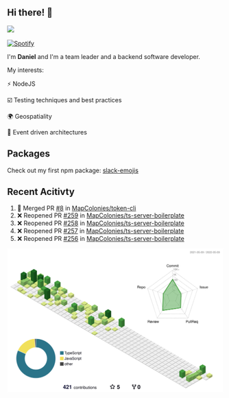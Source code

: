 ## Hi there! 👋

<p>
  <img src="https://github-readme-stats.vercel.app/api?username=syncush&theme=tokyonight">
</p>

[![Spotify](https://novatorem-rust.vercel.app/api/spotify)](https://open.spotify.com/user/syncush)

I'm **Daniel** and I'm a team leader and a backend software developer.

My interests:

⚡ NodeJS

☑️ Testing techniques and best practices

🌍 Geospatiality

🧠 Event driven architectures

## Packages
Check out my first npm package: [slack-emojis](https://www.npmjs.com/package/slack-emojis)

## Recent Acitivty
<!--START_SECTION:activity-->
1. 🎉 Merged PR [#8](https://github.com/MapColonies/token-cli/pull/8) in [MapColonies/token-cli](https://github.com/MapColonies/token-cli)
2. ❌ Reopened PR [#259](https://github.com/MapColonies/ts-server-boilerplate/pull/259) in [MapColonies/ts-server-boilerplate](https://github.com/MapColonies/ts-server-boilerplate)
3. ❌ Reopened PR [#258](https://github.com/MapColonies/ts-server-boilerplate/pull/258) in [MapColonies/ts-server-boilerplate](https://github.com/MapColonies/ts-server-boilerplate)
4. ❌ Reopened PR [#257](https://github.com/MapColonies/ts-server-boilerplate/pull/257) in [MapColonies/ts-server-boilerplate](https://github.com/MapColonies/ts-server-boilerplate)
5. ❌ Reopened PR [#256](https://github.com/MapColonies/ts-server-boilerplate/pull/256) in [MapColonies/ts-server-boilerplate](https://github.com/MapColonies/ts-server-boilerplate)
<!--END_SECTION:activity-->

![contrib](./profile-3d-contrib/profile-green-animate.svg)

